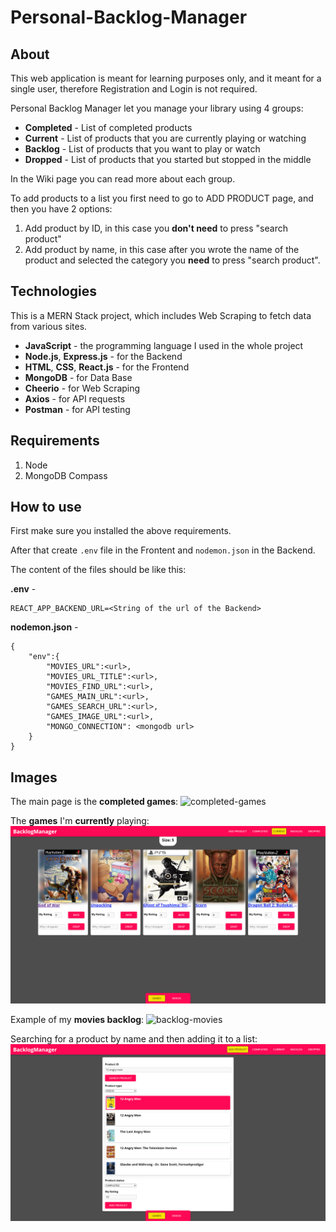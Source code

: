 # Personal-Backlog-Manager

## About
This web application is meant for learning purposes only, and it meant for a single user, therefore Registration and Login is not required.

Personal Backlog Manager let you manage your library using 4 groups:
* **Completed** - List of completed products
* **Current** - List of products that you are currently playing or watching
* **Backlog** - List of products that you want to play or watch
* **Dropped** - List of products that you started but stopped in the middle

In the Wiki page you can read more about each group.

To add products to a list you first need to go to ADD PRODUCT page, and then you have 2 options:
1. Add product by ID, in this case you **don't need** to press "search product"
2. Add product by name, in this case after you wrote the name of the product and selected the category you **need** to press "search product".

## Technologies
This is a MERN Stack project, which includes Web Scraping to fetch data from various sites.
* **JavaScript** - the programming language I used in the whole project
* **Node.js**, **Express.js** - for the Backend
* **HTML**, **CSS**, **React.js** - for the Frontend
* **MongoDB** - for Data Base
* **Cheerio** - for Web Scraping
* **Axios** - for API requests
* **Postman** - for API testing

## Requirements
1. Node
2. MongoDB Compass

## How to use
First make sure you installed the above requirements.

After that create `.env` file in the Frontent and `nodemon.json` in the Backend.

The content of the files should be like this:

**.env** -
```
REACT_APP_BACKEND_URL=<String of the url of the Backend>
```

**nodemon.json** - 
```
{
    "env":{
        "MOVIES_URL":<url>,
        "MOVIES_URL_TITLE":<url>,
        "MOVIES_FIND_URL":<url>,
        "GAMES_MAIN_URL":<url>,
        "GAMES_SEARCH_URL":<url>,
        "GAMES_IMAGE_URL":<url>,
        "MONGO_CONNECTION": <mongodb url>
    }
}
```

## Images
The main page is the **completed games**:
![completed-games](https://github.com/OkaviDaniel/Personal-Backlog-Manager/blob/main/images/completed-games.png)

The **games** I'm **currently** playing:
![current-games](https://github.com/OkaviDaniel/Personal-Backlog-Manager/blob/main/images/current-games.png)

Example of my **movies backlog**:
![backlog-movies](https://github.com/OkaviDaniel/Personal-Backlog-Manager/blob/main/images/backlog-movies.png)

Searching for a product by name and then adding it to a list:
![add-product](https://github.com/OkaviDaniel/Personal-Backlog-Manager/blob/main/images/add-product.png)

